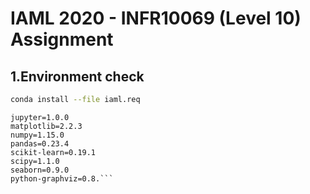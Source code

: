# IAML 2020 - INFR10069 (Level 10) Assignment


## 1.Environment check
```bash
conda install --file iaml.req
```
```What's in the iaml.req?
jupyter=1.0.0
matplotlib=2.2.3
numpy=1.15.0
pandas=0.23.4
scikit-learn=0.19.1
scipy=1.1.0
seaborn=0.9.0
python-graphviz=0.8.```



